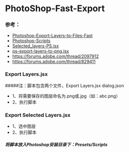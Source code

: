 # PhotoShop-Fast-Export
### 参考：
* [Photoshop-Export-Layers-to-Files-Fast](https://github.com/jwa107/Photoshop-Export-Layers-to-Files-Fast)
* [Photoshop-Scripts](https://github.com/bendytree/Photoshop-Scripts)
* [Selected_layers-PS.jsx](https://gist.github.com/hilukasz/03b17ee78414aadff995)
* [ps-export-layers-to-png.jsx](https://gist.github.com/tomekc/2892034)
* https://forums.adobe.com/thread/2097912
* https://forums.adobe.com/thread/829411

### Export Layers.jsx
#####注：脚本包含两个文件，Export Layers.jsx   dialog.json
* 1、将需要保存的图层命名为.png或.jpg（如：abc.png）
* 2、执行脚本

### Export Selected Layers.jsx
* 1、选中图层
* 2、执行脚本

##### 将脚本放入Photoshop安装目录下：Presets/Scripts
